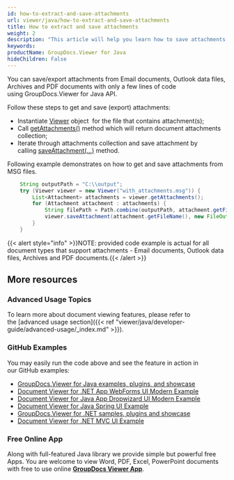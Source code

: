 ```yaml
---
id: how-to-extract-and-save-attachments
url: viewer/java/how-to-extract-and-save-attachments
title: How to extract and save attachments
weight: 2
description: "This article will help you learn how to save attachments from PDF document, Outlook data file or email with file viewer by GroupDocs."
keywords: 
productName: GroupDocs.Viewer for Java
hideChildren: False
---
```

You can save/export attachments from Email documents, Outlook data files, Archives and PDF documents with only a few lines of code using GroupDocs.Viewer for Java API.

Follow these steps to get and save (export) attachments:

*   Instantiate [Viewer](https://apireference.groupdocs.com/viewer/java/com.groupdocs.viewer/Viewer) object  for the file that contains attachment(s);
*   Call [getAttachments()](https://apireference.groupdocs.com/viewer/java/com.groupdocs.viewer/Viewer#getAttachments()) method which will return document attachments collection;
*   Iterate through attachments collection and save attachment by calling [saveAttachment(...)](https://apireference.groupdocs.com/viewer/java/com.groupdocs.viewer/Viewer#saveAttachment(java.lang.String,%20java.io.OutputStream)) method.

Following example demonstrates on how to get and save attachments from MSG files.

```java
    String outputPath = "C:\\output";
    try (Viewer viewer = new Viewer("with_attachments.msg")) {
        List<Attachment> attachments = viewer.getAttachments();
        for (Attachment attachment : attachments) {
            String filePath = Path.combine(outputPath, attachment.getFileName());
            viewer.saveAttachment(attachment.getFileName(), new FileOutputStream(filePath));
        }
    }
```

{{< alert style="info" >}}NOTE: provided code example is actual for all document types that support attachments - Email documents, Outlook data files, Archives and PDF documents.{{< /alert >}}

## More resources
### Advanced Usage Topics
To learn more about document viewing features, please refer to the [advanced usage section]({{< ref "viewer/java/developer-guide/advanced-usage/_index.md" >}}).

### GitHub Examples
You may easily run the code above and see the feature in action in our GitHub examples:
*   [GroupDocs.Viewer for Java examples, plugins, and showcase](https://github.com/groupdocs-viewer/GroupDocs.Viewer-for-Java)
*   [Document Viewer for .NET App WebForms UI Modern Example](https://github.com/groupdocs-viewer/GroupDocs.Viewer-for-.NET-WebForms)    
*   [Document Viewer for Java App Dropwizard UI Modern Example](https://github.com/groupdocs-viewer/GroupDocs.Viewer-for-Java-Dropwizard)    
*   [Document Viewer for Java Spring UI Example](https://github.com/groupdocs-viewer/GroupDocs.Viewer-for-Java-Spring)
*   [GroupDocs.Viewer for .NET samples, plugins and showcase](https://github.com/groupdocs-viewer/GroupDocs.Viewer-for-.NET)
*   [Document Viewer for .NET MVC UI Example](https://github.com/groupdocs-viewer/GroupDocs.Viewer-for-Java-MVC)     

### Free Online App
Along with full-featured Java library we provide simple but powerful free Apps.
You are welcome to view Word, PDF, Excel, PowerPoint documents with free to use online **[GroupDocs Viewer App](https://products.groupdocs.app/viewer)**.